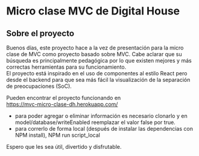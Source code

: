 # Micro clase MVC de Digital House

## Sobre el proyecto

Buenos días, este proyecto hace a la vez de presentación para la micro clase de MVC como proyecto basado sobre MVC. Cabe aclarar que su búsqueda es principalmente pedagógica por lo que existen mejores y más correctas herramientas para su funcionamiento.  
El proyecto está inspirado en el uso de componentes al estilo React pero desde el backend para que sea más fácil la visualización de la separación de preocupaciones (SoC).

Pueden encontrar el proyecto funcionando en  
https://mvc-micro-clase-dh.herokuapp.com/

-   para poder agregar o eliminar información es necesario clonarlo y en model/database/writeEnabled reemplazar el valor false por true.
-   para correrlo de forma local (después de instalar las dependencias con NPM install), NPM run script_local

Espero que les sea útil, divertido y disfrutable.
